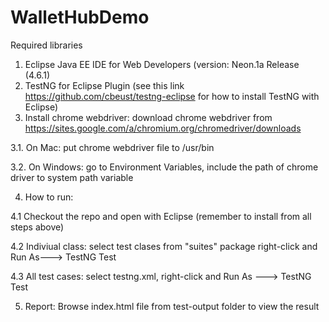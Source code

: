 # WalletHubDemo
Required libraries

1. Eclipse Java EE IDE for Web Developers (version: Neon.1a Release (4.6.1)
2. TestNG for Eclipse Plugin (see this link https://github.com/cbeust/testng-eclipse for how to install TestNG with Eclipse)
3. Install chrome webdriver: download chrome webdriver from https://sites.google.com/a/chromium.org/chromedriver/downloads

  3.1. On Mac: put chrome webdriver file to /usr/bin
  
  3.2. On Windows: go to Environment Variables, include the path of chrome driver to system path variable
  
4. How to run:

  4.1 Checkout the repo and open with Eclipse (remember to install from all steps above)
  
  4.2 Indiviual class: select test clases from "suites" package right-click and Run As---> TestNG Test
  
  4.3 All test cases: select testng.xml, right-click and Run As ---> TestNG Test
  
5. Report: Browse index.html file from test-output folder to view the result  
